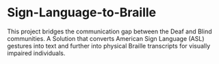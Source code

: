 # Sign-Language-to-Braille
 This project bridges the communication gap between the Deaf and Blind communities. A Solution that converts American Sign Language (ASL) gestures into text and further into physical Braille transcripts for visually impaired individuals.
